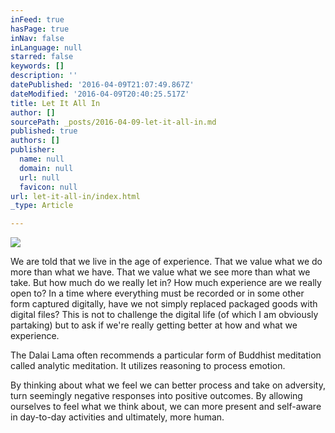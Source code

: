 ```yaml
---
inFeed: true
hasPage: true
inNav: false
inLanguage: null
starred: false
keywords: []
description: ''
datePublished: '2016-04-09T21:07:49.867Z'
dateModified: '2016-04-09T20:40:25.517Z'
title: Let It All In
author: []
sourcePath: _posts/2016-04-09-let-it-all-in.md
published: true
authors: []
publisher:
  name: null
  domain: null
  url: null
  favicon: null
url: let-it-all-in/index.html
_type: Article

---
```

![](https://the-grid-user-content.s3-us-west-2.amazonaws.com/9209068f-5eb2-47cc-95a2-5d06b429428e.jpg)

We are told that we live in the age of experience.  That we value what we do more than what we have.  That we value what we see more than what we take.  But how much do we really let in?  How much experience are we really open to?  In a time where everything must be recorded or in some other form captured digitally, have we not simply replaced packaged goods with digital files?  This is not to challenge the digital life (of which I am obviously partaking) but to ask if we're really getting better at how and what we experience.

The Dalai Lama often recommends a particular form of Buddhist meditation called analytic meditation.  It utilizes reasoning to process emotion.  

By thinking about what we feel we can better process and take on adversity, turn seemingly negative responses into positive outcomes.  By allowing ourselves to feel what we think about, we can more present and self-aware in day-to-day activities and ultimately, more human.